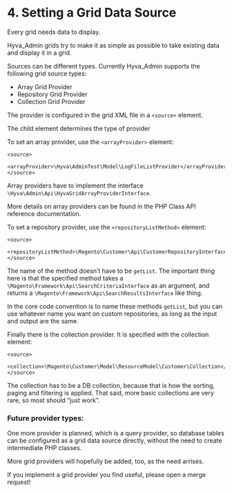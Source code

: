 # 4. Setting a Grid Data Source

Every grid needs data to display.

Hyva_Admin grids try to make it as simple as possible to take existing data and display it in a grid.


Sources can be different types. Currently Hyva_Admin supports the following grid source types:

* Array Grid Provider
* Repository Grid Provider
* Collection Grid Provider


The provider is configured in the grid XML file in a `<source>` element.

The child element determines the type of provider


To set an array provider, use the `<arrayProvider>` element:

```markup
<source>
    <arrayProvider>\Hyva\AdminTest\Model\LogFileListProvider</arrayProvider>
</source>
```

Array providers have to implement the interface `\Hyva\Admin\Api\HyvaGridArrayProviderInterface`.

More details on array providers can be found in the PHP Class API reference documentation.


To set a repository provider, use the `<repositoryListMethod>` element:

```markup
<source>
    <repositoryListMethod>\Magento\Customer\Api\CustomerRepositoryInterface::getList</repositoryListMethod>
</source>
```

The name of the method doesn’t have to be `getList`. The important thing here is that the specified method takes a `\Magento\Framework\Api\SearchCriteriaInterface` as an argument, and returns a `\Magento\Framework\Api\SearchResultsInterface` like thing.

In the core code convention is to name these methods `getList`, but you can use whatever name you want on custom repositories, as long as the input and output are the same.


Finally there is the collection provider. It is specified with the collection element:

```markup
<source>
    <collection>\Magento\Customer\Model\ResourceModel\Customer\Collection</collection>
</source>
```

The collection has to be a DB collection, because that is how the sorting, paging and filtering is applied. That said, more basic collections are very rare, so most should “just work”.


### Future provider types:

One more provider is planned, which is a query provider, so database tables can be configured as a grid data source directly, without the need to create intermediate PHP classes.


More grid providers will hopefully be added, too, as the need arrises.


If you implement a grid provider you find useful, please open a merge request!